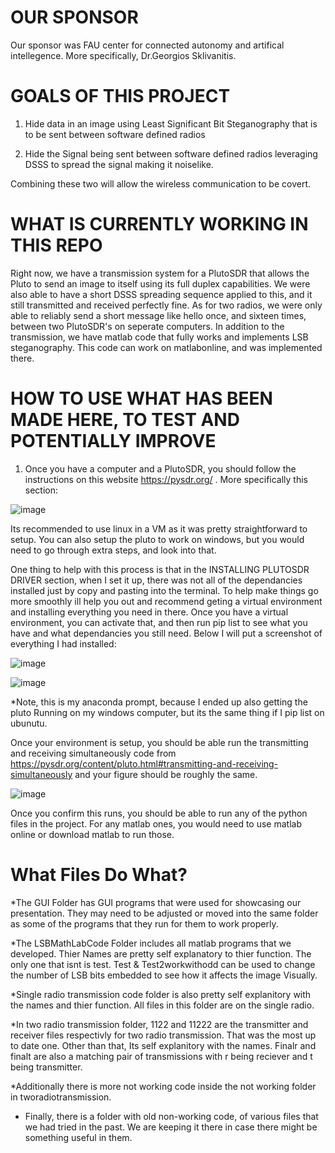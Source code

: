 # OUR SPONSOR
Our sponsor was FAU center for connected autonomy and artifical intellegence. More specifically, Dr.Georgios Sklivanitis.

# GOALS OF THIS PROJECT
1. Hide data in an image using Least Significant Bit Steganography that is to be sent between software defined radios

2. Hide the Signal being sent between software defined radios leveraging DSSS to spread the signal making it noiselike.

Combining these two will allow the wireless communication to be covert.

# WHAT IS CURRENTLY WORKING IN THIS REPO

Right now, we have a transmission system for a PlutoSDR that allows the Pluto to send an image to itself using its full duplex capabilities. We were also able to have a short DSSS spreading sequence applied to this, and it still transmitted and received perfectly fine. As for two radios, we were only able to reliably send a short message like hello once, and sixteen times, between two PlutoSDR's on seperate computers. In addition to the transmission, we have matlab code that fully works and implements LSB steganography. This code can work on matlabonline, and was implemented there.

# HOW TO USE WHAT HAS BEEN MADE HERE, TO TEST AND POTENTIALLY IMPROVE
1. Once you have a computer and a PlutoSDR, you should follow the instructions on this website https://pysdr.org/ . More specifically this section:

![image](https://github.com/user-attachments/assets/801ab391-ec2b-4bcb-83fc-353dfd64d965)

Its recommended to use linux in a VM as it was pretty straightforward to setup. You can also setup the pluto to work on windows, but you would need to go through extra steps, and look into that.

One thing to help with this process is that in the INSTALLING PLUTOSDR DRIVER section, when I set it up, there was not all of the dependancies installed just by copy and pasting into the terminal. To help make things go more smoothly ill help you out and recommend geting a virtual environment and installing everything you need in there. Once you have a virtual environment, you can activate that, and then run pip list to see what you have and what dependancies you still need. Below I will put a screenshot of everything I had installed:

![image](https://github.com/user-attachments/assets/664d873b-4244-4345-910f-cf65f99c915d)

![image](https://github.com/user-attachments/assets/ee0209bb-df3e-4101-b6c9-d210bce20d73)

*Note, this is my anaconda prompt, because I ended up also getting the pluto Running on my windows computer, but its the same thing if I pip list on ubunutu.


Once your environment is setup, you should be able run the transmitting and receiving simultaneously code from https://pysdr.org/content/pluto.html#transmitting-and-receiving-simultaneously and your figure should be roughly the same.

![image](https://github.com/user-attachments/assets/f36cc663-208c-4176-9e16-6214c6be0bb0)

Once you confirm this runs, you should be able to run any of the python files in the project. For any matlab ones, you would need to use matlab online or download matlab to run those.

# What Files Do What?

*The GUI Folder has GUI programs that were used for showcasing our presentation. They may need to be adjusted or moved into the same folder as some of the programs that they run for them to work properly.

*The LSBMathLabCode Folder includes all matlab programs that we developed. Thier Names are pretty self explanatory to thier function. The only one that isnt is test. Test & Test2workwithodd can be used to change the number of LSB bits embedded to see how it affects the image Visually.

*Single radio transmission code folder is also pretty self explanitory with the names and thier function. All files in this folder are on the single radio.

*In two radio transmission folder, 1122 and 11222 are the transmitter and receiver files respectivly for two radio transmission. That was the most up to date one. Other than that, Its self explanitory with the names. Finalr and finalt are also a matching pair of transmissions with r being reciever and t being transmitter.

*Additionally there is more not working code inside the not working folder in tworadiotransmission.

* Finally, there is a folder with old non-working code, of various files that we had tried in the past. We are keeping it there in case there might be something useful in them.
